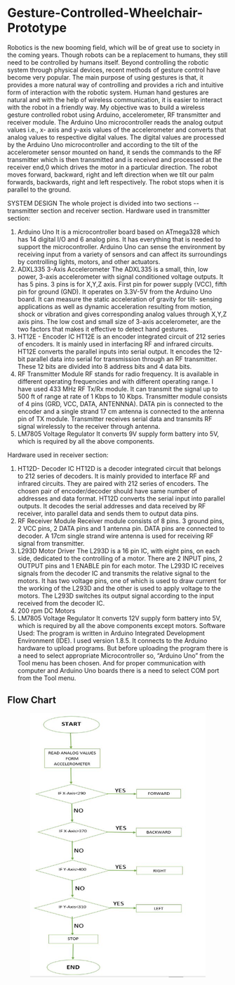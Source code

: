 # Gesture-Controlled-Wheelchair-Prototype
Robotics is the new booming field, which will be of great use to society in the coming years. Though robots can be a replacement to humans, they still need to be controlled by humans itself. Beyond controlling the robotic system through physical devices, recent methods of gesture control have become very popular. The main purpose of using gestures is that, it provides a more natural way of controlling and provides a rich and intuitive form of interaction with the robotic system. Human hand gestures are natural and with the help of wireless communication, it is easier to interact with the robot in a friendly way.
My objective was to build a wireless gesture controlled robot using Arduino, accelerometer, RF transmitter and receiver module. The Arduino Uno microcontroller reads the analog output values i.e., x- axis and y-axis values of the accelerometer and converts that analog values to respective digital values. The digital values are processed by the Arduino Uno microcontroller and according to the tilt of the accelerometer sensor mounted on hand, it sends the commands to the RF transmitter which is then transmitted and is received and processed at the receiver end,0 which drives the motor in a particular direction. The robot moves forward, backward, right and left direction when we tilt our palm forwards, backwards, right and left respectively. The robot stops when it is parallel to the ground.

SYSTEM DESIGN
The whole project is divided into two sections -- transmitter section and receiver section. 
Hardware used in transmitter section:
1.	Arduino Uno 
    It is a microcontroller board based on ATmega328 which has 14 digital I/O and 6 analog pins. It has everything that is needed to         support the microcontroller. Arduino Uno can sense the environment by receiving  input  from a  variety of sensors and  can affect       its surroundings by controlling lights, motors, and other actuators.
2.	ADXL335 3-Axis Accelerometer 
    The ADXL335 is a small, thin, low power, 3-axis accelerometer  with  signal conditioned voltage outputs. It has 5 pins. 3 pins is       for X,Y,Z axis. First pin for power supply (VCC), fifth pin for ground (GND). It operates on 3.3V-5V from the Arduino Uno board. It     can measure the static acceleration of gravity for tilt- sensing applications as well as dynamic acceleration resulting from motion,     shock or vibration and gives corresponding analog values through X,Y,Z axis pins. The low cost and small size of 3-axis                 accelerometer, are the two factors that makes it effective to detect hand gestures.
3.	HT12E - Encoder IC
    HT12E is an encoder integrated circuit of 212 series of encoders. It is mainly used in interfacing RF and infrared circuits. HT12E       converts the parallel inputs into serial output. It encodes the 12-bit parallel data into serial for transmission through an RF
    transmitter. These 12 bits are divided into 8 address bits and 4 data bits. 
4.	RF Transmitter Module
    RF stands for radio frequency. It is available in different operating frequencies and with different operating range. I have used       433 MHz RF Tx/Rx module. It can transmit the signal up to 500 ft of range at rate of 1 Kbps to 10 Kbps. Transmitter module consists     of 4 pins (GRD, VCC, DATA, ANTENNNA). DATA pin is connected to the encoder and a single strand 17 cm antenna is connected to the         antenna pin of TX module. Transmitter receives serial data and transmits RF signal wirelessly to the receiver through antenna.
5.	LM7805 Voltage Regulator
    It converts 9V supply form battery into 5V, which is required by all the above components.

Hardware used in receiver section:
1.	HT12D- Decoder IC
    HT12D is a decoder integrated circuit that belongs to 212 series of decoders.  It is mainly provided to interface RF and infrared       circuits.  They are paired with 212 series of encoders. The chosen pair of encoder/decoder should have same number of addresses and     data format. HT12D converts the serial input into parallel outputs. It decodes the serial addresses and data received by RF             receiver, into parallel data and sends them to output data pins.
2.	RF Receiver Module
    Receiver module consists of 8 pins. 3 ground pins, 2 VCC pins, 2 DATA pins and 1 antenna pin. DATA pins are connected to decoder. A     17cm single strand wire antenna is used for receiving RF signal from transmitter.
3.	L293D Motor Driver
    The L293D is a 16 pin IC, with eight pins, on each side, dedicated to the controlling of a motor. There are 2 INPUT pins, 2 OUTPUT       pins and 1 ENABLE pin for each motor. The L293D IC receives signals from the decoder IC and transmits the relative signal to the         motors. It has two voltage pins, one of which is used to draw current for the working of the L293D and the other is used to apply       voltage to the motors. The L293D switches its output signal according to the input received from the decoder IC.
4.	200 rpm DC Motors
5.	LM7805 Voltage Regulator
    It converts 12V supply form battery into 5V, which is required by all the above components except motors.
Software Used:
  The program is written in Arduino Integrated Development Environment (IDE). I used version 1.8.5. It connects to the Arduino hardware   to upload programs. But before uploading the program there is a need to select appropriate Microcontroller so, “Arduino Uno” from the   Tool menu has been chosen.  And for proper communication with computer and Arduino Uno boards there is a need to select COM port from   the Tool menu.

## Flow Chart
<p align= "center">
<img width="400" height="600" src="flow_chart.JPG"><br>
</p>
  
  


